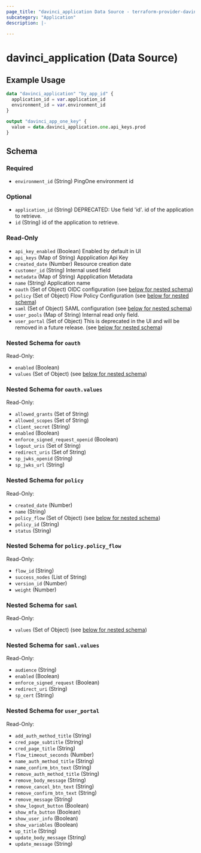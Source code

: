 ```yaml
---
page_title: "davinci_application Data Source - terraform-provider-davinci"
subcategory: "Application"
description: |-
  
---
```


# davinci_application (Data Source)



## Example Usage

```terraform
data "davinci_application" "by_app_id" {
  application_id = var.application_id
  environment_id = var.environment_id
}

output "davinci_app_one_key" {
  value = data.davinci_application.one.api_keys.prod
}
```

<!-- schema generated by tfplugindocs -->
## Schema

### Required

- `environment_id` (String) PingOne environment id

### Optional

- `application_id` (String) DEPRECATED: Use field 'id'. id of the application to retrieve.
- `id` (String) id of the application to retrieve.

### Read-Only

- `api_key_enabled` (Boolean) Enabled by default in UI
- `api_keys` (Map of String) Appplication Api Key
- `created_date` (Number) Resource creation date
- `customer_id` (String) Internal used field
- `metadata` (Map of String) Appplication Metadata
- `name` (String) Application name
- `oauth` (Set of Object) OIDC configuration (see [below for nested schema](#nestedatt--oauth))
- `policy` (Set of Object) Flow Policy Configuration (see [below for nested schema](#nestedatt--policy))
- `saml` (Set of Object) SAML configuration (see [below for nested schema](#nestedatt--saml))
- `user_pools` (Map of String) Internal read only field.
- `user_portal` (Set of Object) This is deprecated in the UI and will be removed in a future release. (see [below for nested schema](#nestedatt--user_portal))

<a id="nestedatt--oauth"></a>
### Nested Schema for `oauth`

Read-Only:

- `enabled` (Boolean)
- `values` (Set of Object) (see [below for nested schema](#nestedobjatt--oauth--values))

<a id="nestedobjatt--oauth--values"></a>
### Nested Schema for `oauth.values`

Read-Only:

- `allowed_grants` (Set of String)
- `allowed_scopes` (Set of String)
- `client_secret` (String)
- `enabled` (Boolean)
- `enforce_signed_request_openid` (Boolean)
- `logout_uris` (Set of String)
- `redirect_uris` (Set of String)
- `sp_jwks_openid` (String)
- `sp_jwks_url` (String)



<a id="nestedatt--policy"></a>
### Nested Schema for `policy`

Read-Only:

- `created_date` (Number)
- `name` (String)
- `policy_flow` (Set of Object) (see [below for nested schema](#nestedobjatt--policy--policy_flow))
- `policy_id` (String)
- `status` (String)

<a id="nestedobjatt--policy--policy_flow"></a>
### Nested Schema for `policy.policy_flow`

Read-Only:

- `flow_id` (String)
- `success_nodes` (List of String)
- `version_id` (Number)
- `weight` (Number)



<a id="nestedatt--saml"></a>
### Nested Schema for `saml`

Read-Only:

- `values` (Set of Object) (see [below for nested schema](#nestedobjatt--saml--values))

<a id="nestedobjatt--saml--values"></a>
### Nested Schema for `saml.values`

Read-Only:

- `audience` (String)
- `enabled` (Boolean)
- `enforce_signed_request` (Boolean)
- `redirect_uri` (String)
- `sp_cert` (String)



<a id="nestedatt--user_portal"></a>
### Nested Schema for `user_portal`

Read-Only:

- `add_auth_method_title` (String)
- `cred_page_subtitle` (String)
- `cred_page_title` (String)
- `flow_timeout_seconds` (Number)
- `name_auth_method_title` (String)
- `name_confirm_btn_text` (String)
- `remove_auth_method_title` (String)
- `remove_body_message` (String)
- `remove_cancel_btn_text` (String)
- `remove_confirm_btn_text` (String)
- `remove_message` (String)
- `show_logout_button` (Boolean)
- `show_mfa_button` (Boolean)
- `show_user_info` (Boolean)
- `show_variables` (Boolean)
- `up_title` (String)
- `update_body_message` (String)
- `update_message` (String)
